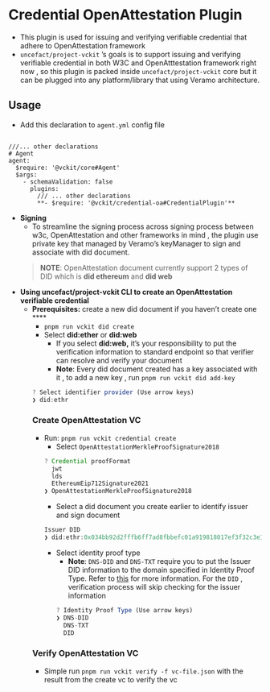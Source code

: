 # Credential OpenAttestation Plugin

- This plugin is used for issuing and verifying verifiable credential that adhere to OpenAttestation framework
- `uncefact/project-vckit` ’s goals is to support issuing and verifying verifiable credential in both W3C and OpenAtttestation framework right now , so this plugin is packed inside `uncefact/project-vckit` core but it can be plugged into any platform/library that using Veramo architecture.

## Usage

- Add this declaration to `agent.yml` config file

```

///... other declarations
# Agent
agent:
  $require: '@vckit/core#Agent'
  $args:
    - schemaValidation: false
      plugins:
        /// ... other declarations
        **- $require: '@vckit/credential-oa#CredentialPlugin'**
```

- **Signing**
  - To streamline the signing process across signing process between w3c, OpenAttestation and other frameworks in mind , the plugin use private key that managed by Veramo’s keyManager to sign and associate with did document.
  > **NOTE**: OpenAttestation document currently support 2 types of DID which is **did ethereum** and **did web**
- **Using uncefact/project-vckit CLI to create an OpenAttestation verifiable credential**
  - **Prerequisites:** create a new did document if you haven’t create one \*\*\*\*
    - `pnpm run vckit did create`
    - Select **did:ether** or **did:web**
      - If you select **did:web,** it’s your responsibility to put the verification information to standard endpoint so that verifier can resolve and verify your document
      - **Note**: Every did document created has a key associated with it , to add a new key , run `pnpm run vckit did add-key`
    ```jsx
    ? Select identifier provider (Use arrow keys)
    ❯ did:ethr
    ```
    ### **Create OpenAttestation VC**
    - Run: `pnpm run vckit credential create`
      - Select `OpenAttestationMerkleProofSignature2018`
      ```jsx
      ? Credential proofFormat
        jwt
        lds
        EthereumEip712Signature2021
      ❯ OpenAttestationMerkleProofSignature2018
      ```
      - Select a did document you create earlier to identify issuer and sign document
      ```jsx
      Issuer DID
      ❯ did:ethr:0x034bb92d2fffb6ff7ad8fbbefc01a919818017ef3f32c3e1443f44a45ab94f16bb
      ```
      - Select identity proof type
        - **Note**: `DNS-DID` and `DNS-TXT` require you to put the Issuer DID information to the domain specified in Identity Proof Type. Refer to [this](https://www.openattestation.com/docs/integrator-section/verifiable-document/ethereum/dns-proof) for more information. For the `DID` , verification process will skip checking for the issuer information
        ```jsx
        ? Identity Proof Type (Use arrow keys)
        ❯ DNS-DID
          DNS-TXT
          DID
        ```
    ### Verify **OpenAttestation VC**
    - Simple run `pnpm run vckit verify -f vc-file.json` with the result from the create vc to verify the vc
